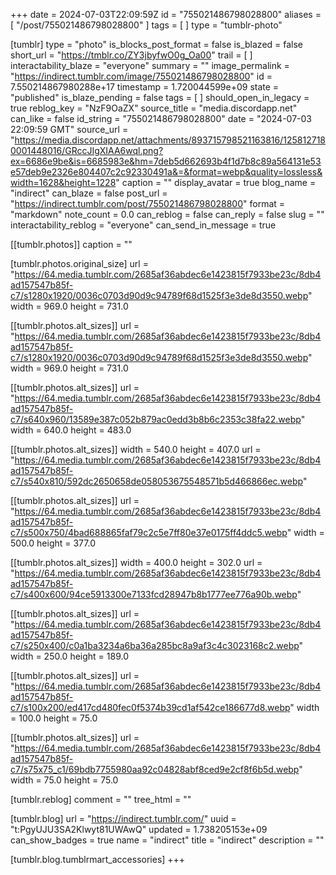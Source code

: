 +++
date = 2024-07-03T22:09:59Z
id = "755021486798028800"
aliases = [ "/post/755021486798028800" ]
tags = [ ]
type = "tumblr-photo"

[tumblr]
type = "photo"
is_blocks_post_format = false
is_blazed = false
short_url = "https://tmblr.co/ZY3jbyfwO0g_Oa00"
trail = [ ]
interactability_blaze = "everyone"
summary = ""
image_permalink = "https://indirect.tumblr.com/image/755021486798028800"
id = 7.550214867980288e+17
timestamp = 1.720044599e+09
state = "published"
is_blaze_pending = false
tags = [ ]
should_open_in_legacy = true
reblog_key = "NzF9OaZX"
source_title = "media.discordapp.net"
can_like = false
id_string = "755021486798028800"
date = "2024-07-03 22:09:59 GMT"
source_url = "https://media.discordapp.net/attachments/893715798521163816/1258127180001448016/GRccJIgXIAA6wql.png?ex=6686e9be&is=6685983e&hm=7deb5d662693b4f1d7b8c89a564131e53e57deb9e2326e804407c2c92330491a&=&format=webp&quality=lossless&width=1628&height=1228"
caption = ""
display_avatar = true
blog_name = "indirect"
can_blaze = false
post_url = "https://indirect.tumblr.com/post/755021486798028800"
format = "markdown"
note_count = 0.0
can_reblog = false
can_reply = false
slug = ""
interactability_reblog = "everyone"
can_send_in_message = true

[[tumblr.photos]]
caption = ""

[tumblr.photos.original_size]
url = "https://64.media.tumblr.com/2685af36abdec6e1423815f7933be23c/8db4ad157547b85f-c7/s1280x1920/0036c0703d90d9c94789f68d1525f3e3de8d3550.webp"
width = 969.0
height = 731.0

[[tumblr.photos.alt_sizes]]
url = "https://64.media.tumblr.com/2685af36abdec6e1423815f7933be23c/8db4ad157547b85f-c7/s1280x1920/0036c0703d90d9c94789f68d1525f3e3de8d3550.webp"
width = 969.0
height = 731.0

[[tumblr.photos.alt_sizes]]
url = "https://64.media.tumblr.com/2685af36abdec6e1423815f7933be23c/8db4ad157547b85f-c7/s640x960/13589e387c052b879ac0edd3b8b6c2353c38fa22.webp"
width = 640.0
height = 483.0

[[tumblr.photos.alt_sizes]]
width = 540.0
height = 407.0
url = "https://64.media.tumblr.com/2685af36abdec6e1423815f7933be23c/8db4ad157547b85f-c7/s540x810/592dc2650658de058053675548571b5d466866ec.webp"

[[tumblr.photos.alt_sizes]]
url = "https://64.media.tumblr.com/2685af36abdec6e1423815f7933be23c/8db4ad157547b85f-c7/s500x750/4bad688865faf79c2c5e7ff80e37e0175ff4ddc5.webp"
width = 500.0
height = 377.0

[[tumblr.photos.alt_sizes]]
width = 400.0
height = 302.0
url = "https://64.media.tumblr.com/2685af36abdec6e1423815f7933be23c/8db4ad157547b85f-c7/s400x600/94ce5913300e7133fcd28947b8b1777ee776a90b.webp"

[[tumblr.photos.alt_sizes]]
url = "https://64.media.tumblr.com/2685af36abdec6e1423815f7933be23c/8db4ad157547b85f-c7/s250x400/c0a1ba3234a6ba36a285bc8a9af3c4c3023168c2.webp"
width = 250.0
height = 189.0

[[tumblr.photos.alt_sizes]]
url = "https://64.media.tumblr.com/2685af36abdec6e1423815f7933be23c/8db4ad157547b85f-c7/s100x200/ed417cd480fec0f5374b39cd1af542ce186677d8.webp"
width = 100.0
height = 75.0

[[tumblr.photos.alt_sizes]]
url = "https://64.media.tumblr.com/2685af36abdec6e1423815f7933be23c/8db4ad157547b85f-c7/s75x75_c1/69bdb7755980aa92c04828abf8ced9e2cf8f6b5d.webp"
width = 75.0
height = 75.0

[tumblr.reblog]
comment = ""
tree_html = ""

[tumblr.blog]
url = "https://indirect.tumblr.com/"
uuid = "t:PgyUJU3SA2Klwyt81UWAwQ"
updated = 1.738205153e+09
can_show_badges = true
name = "indirect"
title = "indirect"
description = ""

[tumblr.blog.tumblrmart_accessories]
+++
